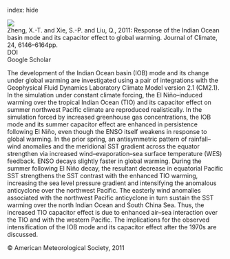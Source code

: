 index: hide

<div class="Citation">
    <div class="Citation-thumb CitationThumb-linked"  data-href="https://doi.org/10.1175/2011jcli4169.1">
      <img src="https://static.claimspace.cloud/climate-study-static/refs/thumbs/14/Zheng_et_al_2011-thumb.png" />
    </div>

  <div class="Citation-body">
    <div class="Citation-text">Zheng, X.-T. and Xie, S.-P. and Liu, Q., 2011: Response of the Indian  Ocean basin mode and its capacitor effect to global warming. <span class="Article-journal">Journal of Climate, </span><span class="Article-volume">24, </span>6146–6164pp.</div>
    <div class="Citation-links">
      <div class="CitationLink" data-href="https://doi.org/10.1175/2011jcli4169.1">
        <div class="CitationLink-icon CitationLink-Doi"></div>
        <div class="CitationLink-text">DOI</div>
      </div>
      <div class="CitationLink" data-href="https://scholar.google.com/scholar?q=10.1175/2011jcli4169.1">
        <div class="CitationLink-icon CitationLink-Scholar"></div>
        <div class="CitationLink-text">Google Scholar</div>
      </div>
    </div>
  </div>
</div>

The development of the Indian Ocean basin (IOB) mode and its change under global warming are investigated using a pair of integrations with the Geophysical Fluid Dynamics Laboratory Climate Model version 2.1 (CM2.1). In the simulation under constant climate forcing, the El Niño–induced warming over the tropical Indian Ocean (TIO) and its capacitor effect on summer northwest Pacific climate are reproduced realistically. In the simulation forced by increased greenhouse gas concentrations, the IOB mode and its summer capacitor effect are enhanced in persistence following El Niño, even though the ENSO itself weakens in response to global warming. In the prior spring, an antisymmetric pattern of rainfall–wind anomalies and the meridional SST gradient across the equator strengthen via increased wind–evaporation–sea surface temperature (WES) feedback. ENSO decays slightly faster in global warming. During the summer following El Niño decay, the resultant decrease in equatorial Pacific SST strengthens the SST contrast with the enhanced TIO warming, increasing the sea level pressure gradient and intensifying the anomalous anticyclone over the northwest Pacific. The easterly wind anomalies associated with the northwest Pacific anticyclone in turn sustain the SST warming over the north Indian Ocean and South China Sea. Thus, the increased TIO capacitor effect is due to enhanced air–sea interaction over the TIO and with the western Pacific. The implications for the observed intensification of the IOB mode and its capacitor effect after the 1970s are discussed.

<div class="Citation-copy">
&copy; American Meteorological Society, 2011
</div>